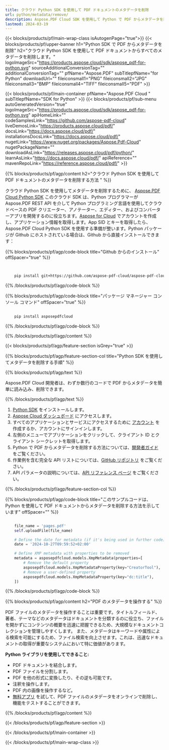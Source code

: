 ```yaml
---
title: クラウド Python SDK を使用して PDF ドキュメントのメタデータを削除
url: python/metadata/remove/
description: Aspose.PDF Cloud SDK を使用して Python で PDF からメタデータを削除します。ドキュメントを保護します。
lastmod: 2024-03-19
---
```


{{< blocks/products/pf/main-wrap-class isAutogenPage="true">}}
{{< blocks/products/pf/upper-banner h1="Python SDK で PDF からメタデータを削除" h2="クラウド Python SDK を使用して PDF ドキュメントからすべてのメタデータを削除します。" logoImageSrc="https://products.aspose.cloud/sdk/aspose_pdf-for-python.svg" sourceAdditionalConversionTag="" additionalConversionTag="" pfName="Aspose.PDF" subTitlepfName="for Python" downloadUrl="" fileiconsmall1="PNG" fileiconsmall2="JPG" fileiconsmall3="BMP" fileiconsmall4="TIFF" fileiconsmall5="PDF" >}}

{{< blocks/products/pf/main-container pfName="Aspose.PDF Cloud " subTitlepfName="SDK for Python" >}}
{{< blocks/products/pf/sub-menu autoGeneratedVersion="true" logoImageSrc="https://products.aspose.cloud/sdk/aspose_pdf-for-python.svg" apiHomeLink="" codeSamplesLink="https://github.com/aspose-pdf-cloud" liveDemosLink="https://products.aspose.cloud/pdf/" docsLink="https://docs.aspose.cloud/pdf/" installationsDocsLink="https://docs.aspose.cloud/pdf/" nugetLink="https://www.nuget.org/packages/Aspose.Pdf-Cloud" nugetPackageName="" downloadAsLink="https://releases.aspose.cloud/pdf/python/" learnAsLink="https://docs.aspose.cloud/pdf/" apiReference="" mavenRepoLink="https://reference.aspose.cloud/pdf/" >}}

{{% blocks/products/pf/agp/content h2="クラウド Python SDK を使用して PDF ドキュメントのメタデータを削除する方法 " %}}

クラウド Python SDK を使用してメタデータを削除するために、
[Aspose.PDF Cloud Python SDK](https://products.aspose.cloud/pdf/python/)
このクラウド SDK は、Python プログラマーが Aspose.PDF REST API を介して Python プログラミング言語を使用してクラウドベースの PDF クリエーター、アノテーター、エディター、およびコンバーターアプリを開発するのに役立ちます。[Aspose for Cloud](https://dashboard.aspose.cloud/#/apps) でアカウントを作成し、アプリケーション情報を取得します。App SID とキーを取得したら、Aspose.PDF Cloud Python SDK を使用する準備が整います。Python パッケージが Github にホストされている場合は、Github から直接インストールできます：

{{% blocks/products/pf/agp/code-block title="Github からのインストール" offSpacer="true" %}}

```bash

     
    pip install git+https://github.com/aspose-pdf-cloud/aspose-pdf-cloud-python.git


```

{{% /blocks/products/pf/agp/code-block %}}

{{% blocks/products/pf/agp/code-block title="パッケージ マネージャー コンソール コマンド" offSpacer="true" %}}

```bash
     
    pip install asposepdfcloud

```

{{% /blocks/products/pf/agp/code-block %}}

{{% /blocks/products/pf/agp/content %}}

{{< blocks/products/pf/agp/feature-section isGrey="true" >}}

{{% blocks/products/pf/agp/feature-section-col title="Python SDK を使用してメタデータを削除する手順" %}}

{{% blocks/products/pf/agp/text %}}

Aspose.PDF Cloud 開発者は、わずか数行のコードで PDF からメタデータを簡単に読み込み、削除できます。

{{% /blocks/products/pf/agp/text %}}

1. [Python SDK](https://pypi.org/project/asposepdfcloud/) をインストールします。
1. [Aspose Cloud ダッシュボード](https://dashboard.aspose.cloud/) にアクセスします。
1. すべてのアプリケーションとサービスにアクセスするために [アカウント](https://docs.aspose.cloud/display/storagecloud/Creating+and+Managing+Account) を作成するか、アカウントにサインインします。
1. 左側のメニューでアプリケーションをクリックして、クライアント ID とクライアント シークレットを取得します。
1. Python で PDF からメタデータを削除する方法については、[開発者ガイド](https://docs.aspose.cloud/pdf/developer-guide/) をご覧ください。
1. 作業例を含む完全な API リストについては、[GitHub リポジトリ](https://github.com/aspose-pdf-cloud/aspose-pdf-cloud-python/) をご覧ください。
1. API パラメータの説明については、[API リファレンス ページ](https://reference.aspose.cloud/pdf/#/Document) をご覧ください。

{{% /blocks/products/pf/agp/feature-section-col %}}

{{% blocks/products/pf/agp/code-block title="このサンプルコードは、Python を使用して PDF ドキュメントからメタデータを削除する方法を示しています" offSpacer="" %}}

```python

    file_name = 'pages.pdf'
    self.uploadFile(file_name)

    # Define the date for metadata (if it's being used in further code)
    date = '2024-10-27T09:59:52+02:00'

    # Define XMP metadata with properties to be removed
    metadata = asposepdfcloud.models.XmpMetadata(properties=[
        # Remove the default property
        asposepdfcloud.models.XmpMetadataProperty(key="CreatorTool"),
        # Remove a user-defined property
        asposepdfcloud.models.XmpMetadataProperty(key="dc:title"),
    ])
```

{{% /blocks/products/pf/agp/code-block %}}

{{% blocks/products/pf/agp/content h2="PDF のメタデータを操作する" %}}

PDF ファイルのメタデータを操作することは重要です。タイトルフィールド、著者、テーマなどのメタデータはドキュメントを分類するのに役立ち、ファイルを開かずにコンテンツの概要を迅速に把握できるため、大規模なドキュメントコレクションを管理しやすくします。
また、メタデータはキーワードや属性による検索を可能にするため、ファイル検索を向上させます。これは、迅速なドキュメントの取得が重要なシステムにおいて特に価値があります。

**Python ライブラリを使用してできること:**

+ PDF ドキュメントを結合します。
+ PDF ファイルを分割します。
+ PDF を他の形式に変換したり、その逆も可能です。
+ 注釈を操作します。
+ PDF 内の画像を操作するなど。
+ [無料アプリ](https://products.aspose.app/pdf/metadata) を試して、PDF ファイルのメタデータをオンラインで削除し、機能をテストすることができます。

{{% /blocks/products/pf/agp/content %}}

{{< /blocks/products/pf/agp/feature-section >}}

{{< /blocks/products/pf/main-container >}}

{{< /blocks/products/pf/main-wrap-class >}}
